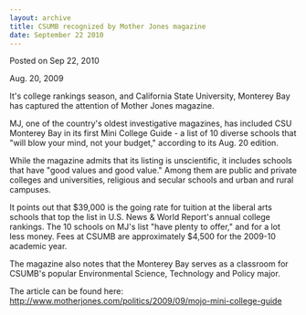 ```yaml
---
layout: archive
title: CSUMB recognized by Mother Jones magazine
date: September 22 2010
---
```





<span class="date">Posted on Sep 22, 2010    </span>
<p>Aug. 20, 2009</p>
It&apos;s college rankings season, and California State University,
Monterey Bay has captured the attention of Mother Jones magazine.
<p>MJ, one of the country&apos;s oldest investigative magazines, has
included CSU Monterey Bay in its first Mini College Guide - a list
of 10 diverse schools that &quot;will blow your mind, not your budget,&quot;
according to its Aug. 20 edition.</p>
<p>While the magazine admits that its listing is unscientific, it
includes schools that have &quot;good values and good value.&quot; Among them
are public and private colleges and universities, religious and
secular schools and urban and rural campuses.</p>
<p>It points out that $39,000 is the going rate for tuition at the
liberal arts schools that top the list in U.S. News &amp; World
Report&apos;s annual college rankings. The 10 schools on MJ&apos;s list &quot;have
plenty to offer,&quot; and for a lot less money. Fees at CSUMB are
approximately $4,500 for the 2009-10 academic year.&#xA0;</p>
<p>The magazine also notes that the Monterey Bay serves as a
classroom for CSUMB&apos;s popular Environmental Science, Technology and
Policy major.</p>
<p>The article can be found here: <a href="http://www.motherjones.com/politics/2009/09/mojo-mini-college-guide" rel="nofollow">http://www.motherjones.com/politics/2009/09/mojo-mini-college-guide</a></p>
<p>&#xA0;</p>





